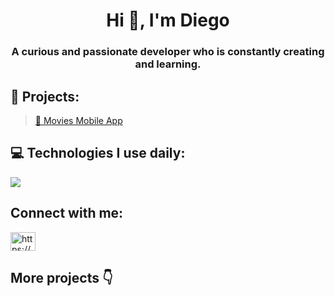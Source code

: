 <h1 align="center">Hi 👋, I'm Diego</h1>
<h3 align="center"> A curious and passionate developer who is constantly creating and learning.</h3>

## 💪 Projects:
> [🍿 Movies Mobile App](https://github.com/DiegoEDG/MoviesApp)

<h2> 💻 Technologies I use daily: </h2>
<p align="left"> <img src="https://skillicons.dev/icons?i=html,css,sass,js,ts,react,nextjs,nodejs,nestjs,jest,postgres,mongodb,docker,linux,figma"/> </p>

<h2 align="left">Connect with me:</h2>
<p align="left">
<a href="https://www.linkedin.com/in/diego-gutierrez-58b066188" target="blank"><img align="center" src="https://raw.githubusercontent.com/rahuldkjain/github-profile-readme-generator/master/src/images/icons/Social/linked-in-alt.svg" alt="https://www.linkedin.com/in/diego-gutierrez-58b066188" height="30" width="40" /></a>
</p>

## More projects 👇
